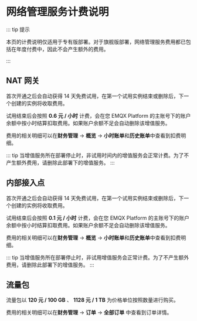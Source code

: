 # 网络管理服务计费说明

::: tip 提示

本页的计费说明仅适用于专有版部署。对于旗舰版部署，网络管理服务费用都已包括在年度付费中，因此不会产生额外的费用。

:::



## NAT 网关

首次开通之后会自动获得 14 天免费试用，在第一个试用实例结束或删除后，下一个创建的实例将收取费用。

试用结束后会按照 **0.6 元 / 小时** 计费，会在您 EMQX Platform 的主账号下的账户余额中按小时结算扣取费用。如果账户余额不足会自动删除该增值服务。

费用的相关明细可以在**财务管理** -> **概览** -> **小时账单**和**历史账单**中查看到扣费明细。

::: tip
当增值服务所在部署停止时，非试用时间内的增值服务会正常计费。为了不产生额外费用，请删除此部署下的增值服务。
:::

## 内部接入点

首次开通之后会自动获得 14 天免费试用，在第一个试用实例结束或删除后，下一个创建的实例将收取费用。

试用结束后会按照 **0.1 元 / 小时** 计费，会在您 EMQX Platform 的主账号下的账户余额中按小时结算扣取费用。如果账户余额不足会自动删除该增值服务。

费用的相关明细可以在**财务管理** -> **概览** -> **小时账单**和**历史账单**中查看到扣费明细。

::: tip
当增值服务所在部署停止时，非试用增值服务会正常计费。为了不产生额外费用，请删除此部署下的增值服务。
:::

## 流量包

流量包以 **120 元 / 100 GB** 、 **1128 元 / 1 TB** 为价格单位按照数量进行购买。

费用的相关明细可以在**财务管理** -> **订单** -> **全部订单** 中查看到订单详情。
